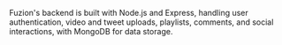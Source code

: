 Fuzion's backend is built with Node.js and Express, handling user authentication, video and tweet uploads, playlists, comments, and social interactions, with MongoDB for data storage.